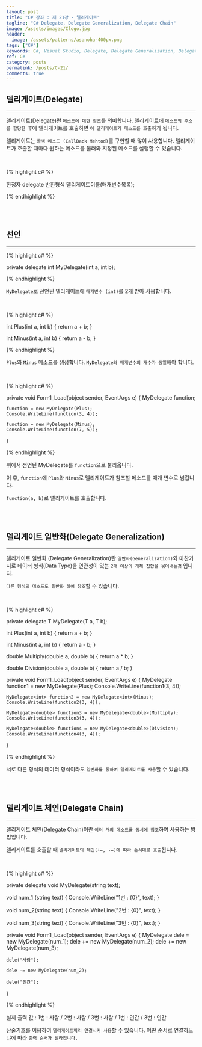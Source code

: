 ```yaml
---
layout: post
title: "C# 강좌 : 제 21강 - 델리게이트"
tagline: "C# Delegate, Delegate Generalization, Delegate Chain"
image: /assets/images/Clogo.jpg
header:
  image: /assets/patterns/asanoha-400px.png
tags: ["C#"]
keywords: C#, Visual Studio, Delegate, Delegate Generalization, Delegate Chain
ref: C#
category: posts
permalink: /posts/C-21/
comments: true
---
```


## 델리게이트(Delegate) ##
----------

델리게이트(Delegate)란 `메소드에 대한 참조`를 의미합니다. 델리게이트에 `메소드의 주소를 할당한 후`에 델리게이트를 호출하면 `이 델리게이트가 메소드를 호출`하게 됩니다.

델리게이트는 `콜백 메소드 (CallBack Mehtod)`를 구현할 때 많이 사용합니다. 델리게이트가 호출할 때마다 원하는 메소드를 불러와 지정된 메소드를 실행할 수 있습니다.

<br>

{% highlight c# %}

한정자 delegate 반환형식 델리게이트이름(매개변수목록);

{% endhighlight %}  

<br>
<br>

## 선언 ##
----------

{% highlight c# %}

private delegate int MyDelegate(int a, int b);

{% endhighlight %}  

`MyDelegate`로 선언된 델리게이트에 `매개변수 (int)`를 2개 받아 사용합니다.

<br>

{% highlight c# %}

int Plus(int a, int b)
{
    return a + b;
}

int Minus(int a, int b)
{
    return a - b;
}

{% endhighlight %} 

`Plus`와 `Minus` 메소드를 생성합니다. `MyDelegate와 매개변수의 개수가 동일`해야 합니다.

<br>

{% highlight c# %}

private void Form1_Load(object sender, EventArgs e)
{
    MyDelegate function;

    function = new MyDelegate(Plus);
    Console.WriteLine(function(3, 4));

    function = new MyDelegate(Minus);
    Console.WriteLine(function(7, 5));
}

{% endhighlight %}  

위에서 선언된 MyDelegate를 `function`으로 불러옵니다.

이 후, `function`에 `Plus`와 `Minus`로 델리게이트가 참조할 메소드를 매개 변수로 넘깁니다.

`function(a, b)`로 델리게이트를 호출합니다.

<br>
<br>

## 델리게이트 일반화(Delegate Generalization) ##
----------

델리게이트 일반화 (Delegate Generalization)란 `일반화(Generalization)`와 마찬가지로 데이터 형식(Data Type)을 연관성이 있는 `2개 이상의 개체 집합을 묶어내는것` 입니다.

`다른 형식의 메소드도 일반화 하여 참조`할 수 있습니다.

<br>

{% highlight c# %}

private delegate T MyDelegate<T>(T a, T b);

int Plus(int a, int b)
{
    return a + b;
}

int Minus(int a, int b)
{
    return a - b;
}

double Multiply(double a, double b)
{
    return a * b;
}

double Division(double a, double b)
{
    return a / b;
}

private void Form1_Load(object sender, EventArgs e)
{
    MyDelegate<int> function1 = new MyDelegate<int>(Plus);
    Console.WriteLine(function1(3, 4));

    MyDelegate<int> function2 = new MyDelegate<int>(Minus);
    Console.WriteLine(function2(3, 4));

    MyDelegate<double> function3 = new MyDelegate<double>(Multiply);
    Console.WriteLine(function3(3, 4));

    MyDelegate<double> function4 = new MyDelegate<double>(Division);
    Console.WriteLine(function4(3, 4));
}

{% endhighlight %} 

서로 다른 형식의 데이터 형식이라도 `일반화를 통하여 델리게이트를 사용`할 수 있습니다.

<br>
<br>

## 델리게이트 체인(Delegate Chain) ##
----------

델리게이트 체인(Delegate Chain)이란 `여러 개의 메소드를 동시에 참조`하여 사용하는 방법입니다.

델리게이트를 호출할 때 `델리게이트의 체인(+=, -=)에 따라 순서대로 호출`됩니다.

<br>

{% highlight c# %}

private delegate void MyDelegate(string text);

void num_1 (string text)
{
    Console.WriteLine("1번 : {0}", text);
}

void num_2(string text)
{
    Console.WriteLine("2번 : {0}", text);
}

void num_3(string text)
{
    Console.WriteLine("3번 : {0}", text);
}

private void Form1_Load(object sender, EventArgs e)
{
    MyDelegate dele = new MyDelegate(num_1);
    dele += new MyDelegate(num_2);
    dele += new MyDelegate(num_3);

    dele("사람");

    dele -= new MyDelegate(num_2);

    dele("인간");
}

{% endhighlight %} 

실제 출력 값 : 1번 : 사람 / 2번 : 사람 / 3번 : 사람 / 1번 : 인간 / 3번 : 인간

산술기호를 이용하여 `델리게이트끼리 연결시켜 사용`할 수 있습니다. 어떤 순서로 연결하느냐에 따라 `출력 순서가 달라집니다.`


